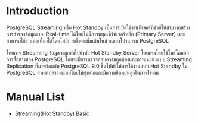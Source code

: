 # Introduction
PostgreSQL Streaming หรือ Hot Standby เป็นการเปิดใช้งานฟีเจอร์ที่ช่วยให้สามารถสร้างการสำรองข้อมูลแบบ Real-time ได้โดยไม่มีการหยุดเซิร์ฟเวอร์หลัก (Primary Server) และสามารถใช้งานต่อเนื่องได้โดยไม่มีการตั้งค่าเพิ่มเติมในส่วนของโปรแกรม PostgreSQL

โดยการ Streaming ข้อมูลจะถูกส่งไปยังตัว Hot Standby Server โดยตรงโดยใช้โพรโตคอลการสื่อสารของ PostgreSQL โดยจะมีการตรวจสอบความถูกต้องและการแนะนำแบบ Streaming Replication ที่มาพร้อมกับ PostgreSQL 9.0 ขึ้นไปทำให้การใช้งานแบบ Hot Standby ใน PostgreSQL สามารถสร้างระบบโดยไม่ยุ่งยากและมีความยืดหยุ่นสูงในการใช้งาน

# Manual List
- [Streaming(Hot Standby) Basic](./SHS-15.md)
